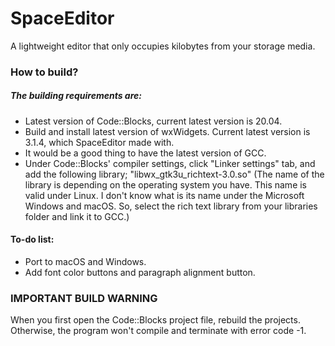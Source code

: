 # SpaceEditor
A lightweight editor that only occupies kilobytes from your storage media.

### How to build?

##### The building requirements are:

- Latest version of Code::Blocks, current latest version is 20.04.
- Build and install latest version of wxWidgets. Current latest version is 3.1.4, which SpaceEditor made with.
- It would be a good thing to have the latest version of GCC.
- Under Code::Blocks' compiler settings, click "Linker settings" tab, and add the following library;
"libwx_gtk3u_richtext-3.0.so" 
(The name of the library is depending on the operating system you have. This name is valid under Linux. I don't know what is its name under the Microsoft Windows and macOS. So, select the rich text library from your libraries folder and link it to GCC.)



#### To-do list:
- Port to macOS and Windows.
- Add font color buttons and paragraph alignment button.

### IMPORTANT BUILD WARNING

When you first open the Code::Blocks project file, rebuild the projects. Otherwise, the program won't compile and terminate with error code -1.
